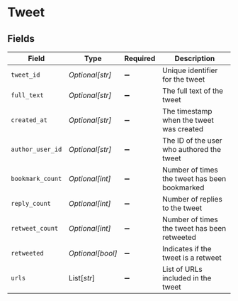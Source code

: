 # Tweet


## Fields

| Field                                         | Type                                          | Required                                      | Description                                   |
| --------------------------------------------- | --------------------------------------------- | --------------------------------------------- | --------------------------------------------- |
| `tweet_id`                                    | *Optional[str]*                               | :heavy_minus_sign:                            | Unique identifier for the tweet               |
| `full_text`                                   | *Optional[str]*                               | :heavy_minus_sign:                            | The full text of the tweet                    |
| `created_at`                                  | *Optional[str]*                               | :heavy_minus_sign:                            | The timestamp when the tweet was created      |
| `author_user_id`                              | *Optional[str]*                               | :heavy_minus_sign:                            | The ID of the user who authored the tweet     |
| `bookmark_count`                              | *Optional[int]*                               | :heavy_minus_sign:                            | Number of times the tweet has been bookmarked |
| `reply_count`                                 | *Optional[int]*                               | :heavy_minus_sign:                            | Number of replies to the tweet                |
| `retweet_count`                               | *Optional[int]*                               | :heavy_minus_sign:                            | Number of times the tweet has been retweeted  |
| `retweeted`                                   | *Optional[bool]*                              | :heavy_minus_sign:                            | Indicates if the tweet is a retweet           |
| `urls`                                        | List[*str*]                                   | :heavy_minus_sign:                            | List of URLs included in the tweet            |
